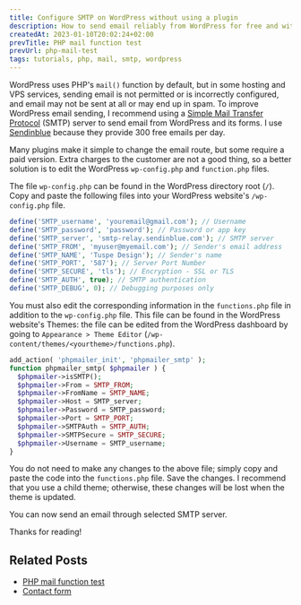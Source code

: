 ```yaml
---
title: Configure SMTP on WordPress without using a plugin
description: How to send email reliably from WordPress for free and without third-party plugins
createdAt: 2023-01-10T20:02:24+02:00
prevTitle: PHP mail function test
prevUrl: php-mail-test
tags: tutorials, php, mail, smtp, wordpress
---
```


WordPress uses PHP's `mail()` function by default, but in some hosting and VPS services, sending email is not permitted or is incorrectly configured, and email may not be sent at all or may end up in spam. To improve WordPress email sending, I recommend using a [Simple Mail Transfer Protocol](https://en.wikipedia.org/wiki/Simple_Mail_Transfer_Protocol) (SMTP) server to send email from WordPress and its forms. I use [Sendinblue](https://www.sendinblue.com/) because they provide 300 free emails per day.

Many plugins make it simple to change the email route, but some require a paid version. Extra charges to the customer are not a good thing, so a better solution is to edit the WordPress `wp-config.php` and `function.php` files.

The file `wp-config.php` can be found in the WordPress directory root (`/`). Copy and paste the following files into your WordPress website's `/wp-config.php` file.

```PHP
define('SMTP_username', 'youremail@gmail.com'); // Username
define('SMTP_password', 'password'); // Password or app key
define('SMTP_server', 'smtp-relay.sendinblue.com'); // SMTP server
define('SMTP_FROM', 'myuser@myemail.com'); // Sender's email address
define('SMTP_NAME', 'Tuspe Design'); // Sender's name
define('SMTP_PORT', '587'); // Server Port Number
define('SMTP_SECURE', 'tls'); // Encryption - SSL or TLS
define('SMTP_AUTH', true); // SMTP authentication
define('SMTP_DEBUG', 0); // Debugging purposes only
```

You must also edit the corresponding information in the `functions.php` file in addition to the `wp-config.php` file. This file can be found in the WordPress website's Themes: the file can be edited from the WordPress dashboard by going to `Appearance > Theme Editor` (`/wp-content/themes/<yourtheme>/functions.php`).

```PHP
add_action( 'phpmailer_init', 'phpmailer_smtp' );
function phpmailer_smtp( $phpmailer ) {
  $phpmailer->isSMTP();     
  $phpmailer->From = SMTP_FROM;
  $phpmailer->FromName = SMTP_NAME;
  $phpmailer->Host = SMTP_server;  
  $phpmailer->Password = SMTP_password;
  $phpmailer->Port = SMTP_PORT;
  $phpmailer->SMTPAuth = SMTP_AUTH;
  $phpmailer->SMTPSecure = SMTP_SECURE;
  $phpmailer->Username = SMTP_username;
}
```

You do not need to make any changes to the above file; simply copy and paste the code into the `functions.php` file. Save the changes. I recommend that you use a child theme; otherwise, these changes will be lost when the theme is updated.

You can now send an email through selected SMTP server.

Thanks for reading!

## Related Posts

- [PHP mail function test](/blog/php-mail-test/)
- [Contact form](/blog/contact-form/)
